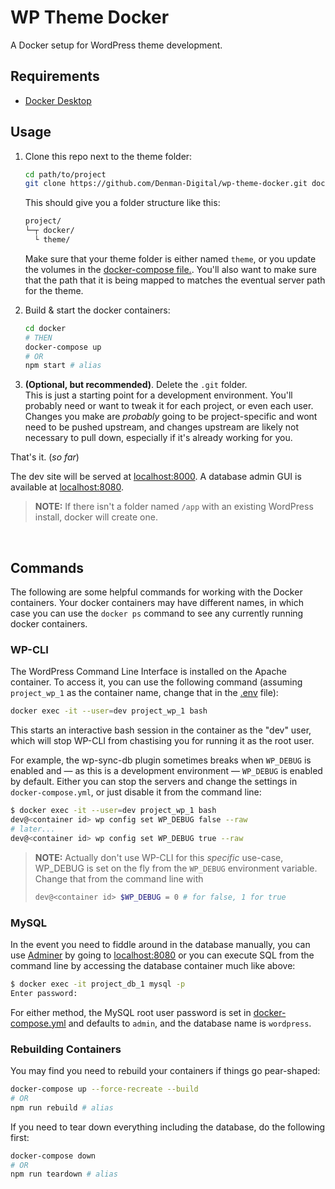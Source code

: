 # WP Theme Docker

A Docker setup for WordPress theme development.

## Requirements

- [Docker Desktop](https://www.docker.com/products/docker-desktop)

## Usage

1. Clone this repo next to the theme folder:
    ```sh
    cd path/to/project
    git clone https://github.com/Denman-Digital/wp-theme-docker.git docker # the folder name "docker" is optional
    ```

    This should give you a folder structure like this:
    
    ```sh
    project/
    └─┬ docker/
      └ theme/
    ```

    Make sure that your theme folder is either named `theme`, or you update the volumes in the [docker-compose file.](https://github.com/Denman-Digital/wp-theme-docker/blob/main/docker-compose.yml#L30). You'll also want to make sure that the path that it is being mapped to matches the eventual server path for the theme.

2. Build & start the docker containers:
    ```sh
    cd docker
    # THEN
    docker-compose up
    # OR
    npm start # alias
    ```

3. **(Optional, but recommended)**. Delete the `.git` folder.  
   This is just a starting point for a development environment. You'll probably need or want to tweak it for each project, or even each user. Changes you make are _probably_ going to be project-specific and wont need to be pushed upstream, and changes upstream are likely not necessary to pull down, especially if it's already working for you.

That's it. (_so far_)

The dev site will be served at [localhost:8000](localhost:8000).
A database admin GUI is available at [localhost:8080](localhost:8080).

> **NOTE:** If there isn't a folder named `/app` with an existing WordPress install, docker will create one.

<br>

## Commands

The following are some helpful commands for working with the Docker containers. Your docker containers may have different names, in which case you can use the `docker ps` command to see any currently running docker containers.

### WP-CLI

The WordPress Command Line Interface is installed on the Apache container. To access it, you can use the following command (assuming `project_wp_1` as the container name, change that in the [.env](https://github.com/Denman-Digital/wp-theme-docker/blob/main/.env) file):

```sh
docker exec -it --user=dev project_wp_1 bash
```

This starts an interactive bash session in the container as the "dev" user, which will stop WP-CLI from chastising you for running it as the root user.

For example, the wp-sync-db plugin sometimes breaks when `WP_DEBUG` is enabled and &mdash; as this is a development environment &mdash; `WP_DEBUG` is enabled by default. Either you can stop the servers and change the settings in `docker-compose.yml`, or just disable it from the command line:

```sh
$ docker exec -it --user=dev project_wp_1 bash
dev@<container id> wp config set WP_DEBUG false --raw
# later...
dev@<container id> wp config set WP_DEBUG true --raw
```

> **NOTE:** Actually don't use WP-CLI for this *specific* use-case, WP_DEBUG is set on the fly from the `WP_DEBUG` environment variable. Change that from the command line with
> ```sh
> dev@<container id> $WP_DEBUG = 0 # for false, 1 for true
> ```
> 

### MySQL

In the event you need to fiddle around in the database manually, you can use [Adminer](https://www.adminer.org/) by going to [localhost:8080](localhost:8080) or you can execute SQL from the command line by accessing the database container much like above:

```sh
$ docker exec -it project_db_1 mysql -p
Enter password:
```

For either method, the MySQL root user password is set in [docker-compose.yml](https://github.com/Denman-Digital/wp-theme-docker/blob/main/docker-compose.yml) and defaults to `admin`, and the database name is `wordpress`.

### Rebuilding Containers

You may find you need to rebuild your containers if things go pear-shaped:

```sh
docker-compose up --force-recreate --build
# OR
npm run rebuild # alias
```

If you need to tear down everything including the database, do the following first:

```sh
docker-compose down
# OR
npm run teardown # alias
```
